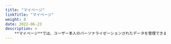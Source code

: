 ```yaml
---
title: "マイページ"
linkTitle: "マイページ"
weight: 8
date: 2022-06-23
description: >
    **マイページ**では、ユーザー本人のパーソナライゼーションされたデータを管理できます。
---
```


